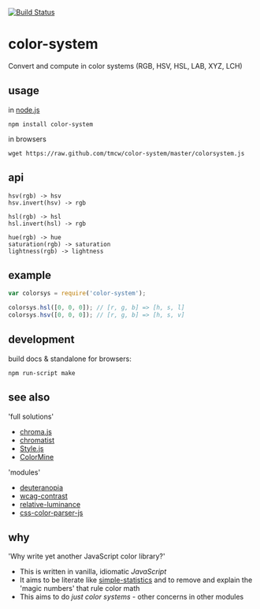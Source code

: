 [![Build Status](https://travis-ci.org/tmcw/color-system.png)](https://travis-ci.org/tmcw/color-system)

# color-system

Convert and compute in color systems (RGB, HSV, HSL, LAB, XYZ, LCH)

## usage

in [node.js](http://nodejs.org/)

    npm install color-system

in browsers

    wget https://raw.github.com/tmcw/color-system/master/colorsystem.js

## api

```
hsv(rgb) -> hsv
hsv.invert(hsv) -> rgb

hsl(rgb) -> hsl
hsl.invert(hsl) -> rgb

hue(rgb) -> hue
saturation(rgb) -> saturation
lightness(rgb) -> lightness
```

## example

```js
var colorsys = require('color-system');

colorsys.hsl([0, 0, 0]); // [r, g, b] => [h, s, l]
colorsys.hsv([0, 0, 0]); // [r, g, b] => [h, s, v]
```

## development

build docs & standalone for browsers:

    npm run-script make

## see also

'full solutions'

* [chroma.js](https://github.com/gka/chroma.js)
* [chromatist](https://github.com/jrus/chromatist)
* [Style.js](https://github.com/Mutatio/Style.js)
* [ColorMine](https://github.com/THEjoezack/ColorMine)

'modules'

* [deuteranopia](https://github.com/tmcw/deuteranopia)
* [wcag-contrast](https://github.com/tmcw/wcag-contrast)
* [relative-luminance](https://github.com/tmcw/relative-luminance)
* [css-color-parser-js](https://github.com/deanm/css-color-parser-js)

## why

'Why write yet another JavaScript color library?'

* This is written in vanilla, idiomatic _JavaScript_
* It aims to be literate like [simple-statistics](https://github.com/tmcw/simple-statistics) and to remove and explain
  the 'magic numbers' that rule color math
* This aims to do _just color systems_ - other concerns in other modules

